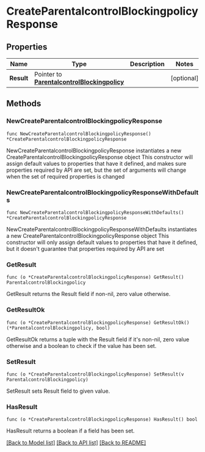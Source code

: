 # CreateParentalcontrolBlockingpolicyResponse

## Properties

Name | Type | Description | Notes
------------ | ------------- | ------------- | -------------
**Result** | Pointer to [**ParentalcontrolBlockingpolicy**](ParentalcontrolBlockingpolicy.md) |  | [optional] 

## Methods

### NewCreateParentalcontrolBlockingpolicyResponse

`func NewCreateParentalcontrolBlockingpolicyResponse() *CreateParentalcontrolBlockingpolicyResponse`

NewCreateParentalcontrolBlockingpolicyResponse instantiates a new CreateParentalcontrolBlockingpolicyResponse object
This constructor will assign default values to properties that have it defined,
and makes sure properties required by API are set, but the set of arguments
will change when the set of required properties is changed

### NewCreateParentalcontrolBlockingpolicyResponseWithDefaults

`func NewCreateParentalcontrolBlockingpolicyResponseWithDefaults() *CreateParentalcontrolBlockingpolicyResponse`

NewCreateParentalcontrolBlockingpolicyResponseWithDefaults instantiates a new CreateParentalcontrolBlockingpolicyResponse object
This constructor will only assign default values to properties that have it defined,
but it doesn't guarantee that properties required by API are set

### GetResult

`func (o *CreateParentalcontrolBlockingpolicyResponse) GetResult() ParentalcontrolBlockingpolicy`

GetResult returns the Result field if non-nil, zero value otherwise.

### GetResultOk

`func (o *CreateParentalcontrolBlockingpolicyResponse) GetResultOk() (*ParentalcontrolBlockingpolicy, bool)`

GetResultOk returns a tuple with the Result field if it's non-nil, zero value otherwise
and a boolean to check if the value has been set.

### SetResult

`func (o *CreateParentalcontrolBlockingpolicyResponse) SetResult(v ParentalcontrolBlockingpolicy)`

SetResult sets Result field to given value.

### HasResult

`func (o *CreateParentalcontrolBlockingpolicyResponse) HasResult() bool`

HasResult returns a boolean if a field has been set.


[[Back to Model list]](../README.md#documentation-for-models) [[Back to API list]](../README.md#documentation-for-api-endpoints) [[Back to README]](../README.md)


